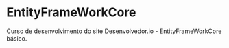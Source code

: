 # EntityFrameWorkCore

Curso de desenvolvimento do site Desenvolvedor.io - EntityFrameWorkCore básico.

